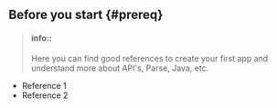 ## Before you start {#prereq}

> #### info::
> Here you can find good references to create your first app and understand more about API's, Parse, Java, etc.

* Reference 1
* Reference 2




<!--
\[Summary of\]

What did you need instaled

What did you need to know \(some language, IDE, etc\)

If you don know about X, please conside



# h1

## h2

### h3

#### h4

##### h5

###### h6

parag

1. numered list  
   1. sub numered list  
      1. sub sub numered list

2. bullet list

   * sub bulle list
     * sub sub bullet list

3. [x] tasklist

4. [ ] tasklist

   * [ ] subtasklist
   * [ ] sub sub tasklist

> Block
>
> Quote

```markdown
CODEBLOCK
In this first book you will find Android related tutorials that will

> #### info::Disclaimer
CODEBLOCK
```

| table l1c1 | l1c2 | l1c3 |
| :--- | :--- | :--- |
| l2c1 | l2c2 | l2c3 |
| l3c1 | l3c2 | l3c3 |



-->


